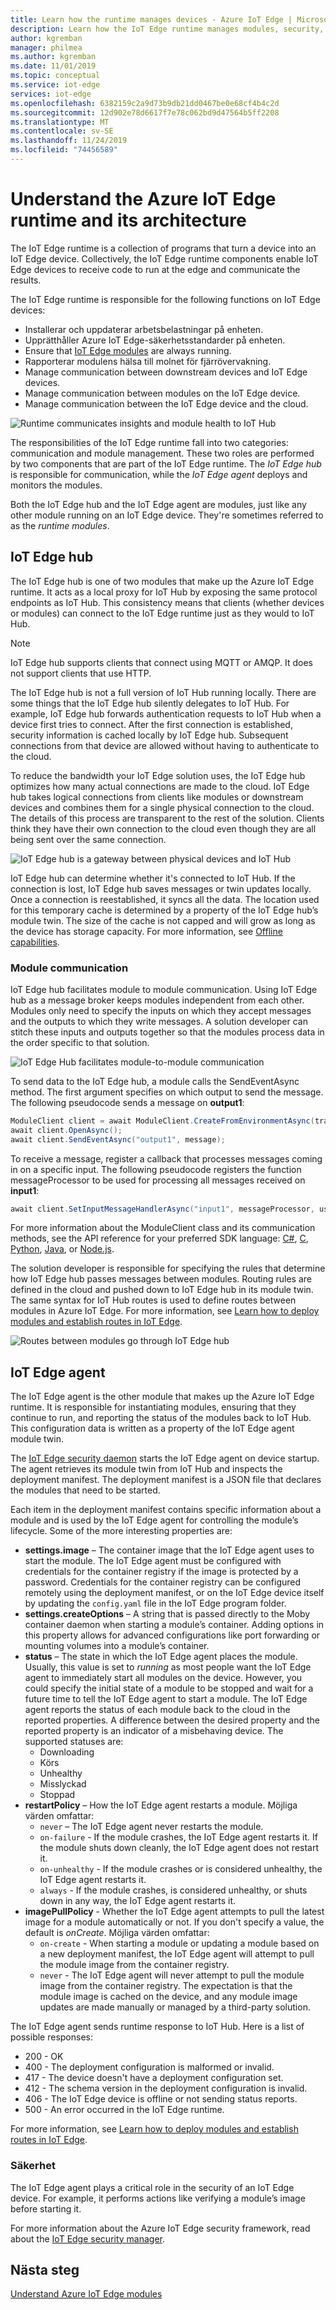 ```yaml
---
title: Learn how the runtime manages devices - Azure IoT Edge | Microsoft Docs
description: Learn how the IoT Edge runtime manages modules, security, communication, and reporting on your devices
author: kgremban
manager: philmea
ms.author: kgremban
ms.date: 11/01/2019
ms.topic: conceptual
ms.service: iot-edge
services: iot-edge
ms.openlocfilehash: 6382159c2a9d73b9db21dd0467be0e68cf4b4c2d
ms.sourcegitcommit: 12d902e78d6617f7e78c062bd9d47564b5ff2208
ms.translationtype: MT
ms.contentlocale: sv-SE
ms.lasthandoff: 11/24/2019
ms.locfileid: "74456589"
---
```

# <a name="understand-the-azure-iot-edge-runtime-and-its-architecture"></a>Understand the Azure IoT Edge runtime and its architecture

The IoT Edge runtime is a collection of programs that turn a device into an IoT Edge device. Collectively, the IoT Edge runtime components enable IoT Edge devices to receive code to run at the edge and communicate the results. 

The IoT Edge runtime is responsible for the following functions on IoT Edge devices:

* Installerar och uppdaterar arbetsbelastningar på enheten.
* Upprätthåller Azure IoT Edge-säkerhetsstandarder på enheten.
* Ensure that [IoT Edge modules](iot-edge-modules.md) are always running.
* Rapporterar modulens hälsa till molnet för fjärrövervakning.
* Manage communication between downstream devices and IoT Edge devices.
* Manage communication between modules on the IoT Edge device.
* Manage communication between the IoT Edge device and the cloud.

![Runtime communicates insights and module health to IoT Hub](./media/iot-edge-runtime/Pipeline.png)

The responsibilities of the IoT Edge runtime fall into two categories: communication and module management. These two roles are performed by two components that are part of the IoT Edge runtime. The *IoT Edge hub* is responsible for communication, while the *IoT Edge agent* deploys and monitors the modules. 

Both the IoT Edge hub and the IoT Edge agent are modules, just like any other module running on an IoT Edge device. They're sometimes referred to as the *runtime modules*. 

## <a name="iot-edge-hub"></a>IoT Edge hub

The IoT Edge hub is one of two modules that make up the Azure IoT Edge runtime. It acts as a local proxy for IoT Hub by exposing the same protocol endpoints as IoT Hub. This consistency means that clients (whether devices or modules) can connect to the IoT Edge runtime just as they would to IoT Hub. 

>[!NOTE]
> IoT Edge hub supports clients that connect using MQTT or AMQP. It does not support clients that use HTTP. 

The IoT Edge hub is not a full version of IoT Hub running locally. There are some things that the IoT Edge hub silently delegates to IoT Hub. For example, IoT Edge hub forwards authentication requests to IoT Hub when a device first tries to connect. After the first connection is established, security information is cached locally by IoT Edge hub. Subsequent connections from that device are allowed without having to authenticate to the cloud. 

To reduce the bandwidth your IoT Edge solution uses, the IoT Edge hub optimizes how many actual connections are made to the cloud. IoT Edge hub takes logical connections from clients like modules or downstream devices and combines them for a single physical connection to the cloud. The details of this process are transparent to the rest of the solution. Clients think they have their own connection to the cloud even though they are all being sent over the same connection. 

![IoT Edge hub is a gateway between physical devices and IoT Hub](./media/iot-edge-runtime/Gateway.png)

IoT Edge hub can determine whether it's connected to IoT Hub. If the connection is lost, IoT Edge hub saves messages or twin updates locally. Once a connection is reestablished, it syncs all the data. The location used for this temporary cache is determined by a property of the IoT Edge hub’s module twin. The size of the cache is not capped and will grow as long as the device has storage capacity. For more information, see [Offline capabilities](offline-capabilities.md).

### <a name="module-communication"></a>Module communication

IoT Edge hub facilitates module to module communication. Using IoT Edge hub as a message broker keeps modules independent from each other. Modules only need to specify the inputs on which they accept messages and the outputs to which they write messages. A solution developer can stitch these inputs and outputs together so that the modules process data in the order specific to that solution. 

![IoT Edge Hub facilitates module-to-module communication](./media/iot-edge-runtime/module-endpoints.png)

To send data to the IoT Edge hub, a module calls the SendEventAsync method. The first argument specifies on which output to send the message. The following pseudocode sends a message on **output1**:

   ```csharp
   ModuleClient client = await ModuleClient.CreateFromEnvironmentAsync(transportSettings); 
   await client.OpenAsync(); 
   await client.SendEventAsync("output1", message); 
   ```

To receive a message, register a callback that processes messages coming in on a specific input. The following pseudocode registers the function messageProcessor to be used for processing all messages received on **input1**:

   ```csharp
   await client.SetInputMessageHandlerAsync("input1", messageProcessor, userContext);
   ```

For more information about the ModuleClient class and its communication methods, see the API reference for your preferred SDK language: [C#](https://docs.microsoft.com/dotnet/api/microsoft.azure.devices.client.moduleclient?view=azure-dotnet), [C](https://docs.microsoft.com/azure/iot-hub/iot-c-sdk-ref/iothub-module-client-h), [Python](https://docs.microsoft.com/python/api/azure-iot-device/azure.iot.device.iothubmoduleclient?view=azure-python), [Java](https://docs.microsoft.com/java/api/com.microsoft.azure.sdk.iot.device.moduleclient?view=azure-java-stable), or [Node.js](https://docs.microsoft.com/javascript/api/azure-iot-device/moduleclient?view=azure-node-latest).

The solution developer is responsible for specifying the rules that determine how IoT Edge hub passes messages between modules. Routing rules are defined in the cloud and pushed down to IoT Edge hub in its module twin. The same syntax for IoT Hub routes is used to define routes between modules in Azure IoT Edge. For more information, see [Learn how to deploy modules and establish routes in IoT Edge](module-composition.md).   

![Routes between modules go through IoT Edge hub](./media/iot-edge-runtime/module-endpoints-with-routes.png)

## <a name="iot-edge-agent"></a>IoT Edge agent

The IoT Edge agent is the other module that makes up the Azure IoT Edge runtime. It is responsible for instantiating modules, ensuring that they continue to run, and reporting the status of the modules back to IoT Hub. This configuration data is written as a property of the IoT Edge agent module twin. 

The [IoT Edge security daemon](iot-edge-security-manager.md) starts the IoT Edge agent on device startup. The agent retrieves its module twin from IoT Hub and inspects the deployment manifest. The deployment manifest is a JSON file that declares the modules that need to be started. 

Each item in the deployment manifest contains specific information about a module and is used by the IoT Edge agent for controlling the module’s lifecycle. Some of the more interesting properties are: 

* **settings.image** – The container image that the IoT Edge agent uses to start the module. The IoT Edge agent must be configured with credentials for the container registry if the image is protected by a password. Credentials for the container registry can be configured remotely using the deployment manifest, or on the IoT Edge device itself by updating the `config.yaml` file in the IoT Edge program folder.
* **settings.createOptions** – A string that is passed directly to the Moby container daemon when starting a module’s container. Adding options in this property allows for advanced configurations like port forwarding or mounting volumes into a module’s container.  
* **status** – The state in which the IoT Edge agent places the module. Usually, this value is set to *running* as most people want the IoT Edge agent to immediately start all modules on the device. However, you could specify the initial state of a module to be stopped and wait for a future time to tell the IoT Edge agent to start a module. The IoT Edge agent reports the status of each module back to the cloud in the reported properties. A difference between the desired property and the reported property is an indicator of a misbehaving device. The supported statuses are:
   * Downloading
   * Körs
   * Unhealthy
   * Misslyckad
   * Stoppad
* **restartPolicy** – How the IoT Edge agent restarts a module. Möjliga värden omfattar:
   * `never` – The IoT Edge agent never restarts the module.
   * `on-failure` - If the module crashes, the IoT Edge agent restarts it. If the module shuts down cleanly, the IoT Edge agent does not restart it.
   * `on-unhealthy` - If the module crashes or is considered unhealthy, the IoT Edge agent restarts it.
   * `always` - If the module crashes, is considered unhealthy, or shuts down in any way, the IoT Edge agent restarts it. 
* **imagePullPolicy** - Whether the IoT Edge agent attempts to pull the latest image for a module automatically or not. If you don't specify a value, the default is *onCreate*. Möjliga värden omfattar: 
   * `on-create` - When starting a module or updating a module based on a new deployment manifest, the IoT Edge agent will attempt to pull the module image from the container registry.
   * `never` - The IoT Edge agent will never attempt to pull the module image from the container registry. The expectation is that the module image is cached on the device, and any module image updates are made manually or managed by a third-party solution. 

The IoT Edge agent sends runtime response to IoT Hub. Here is a list of possible responses:
  * 200 - OK
  * 400 - The deployment configuration is malformed or invalid.
  * 417 - The device doesn't have a deployment configuration set.
  * 412 - The schema version in the deployment configuration is invalid.
  * 406 - The IoT Edge device is offline or not sending status reports.
  * 500 - An error occurred in the IoT Edge runtime.

For more information, see [Learn how to deploy modules and establish routes in IoT Edge](module-composition.md).   

### <a name="security"></a>Säkerhet

The IoT Edge agent plays a critical role in the security of an IoT Edge device. For example, it performs actions like verifying a module’s image before starting it. 

For more information about the Azure IoT Edge security framework, read about the [IoT Edge security manager](iot-edge-security-manager.md).

## <a name="next-steps"></a>Nästa steg

[Understand Azure IoT Edge modules](iot-edge-modules.md)
